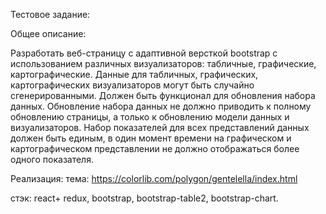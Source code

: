 Тестовое задание:

Общее описание:

Разработать веб-страницу с адаптивной версткой bootstrap с использованием различных
визуализаторов: табличные, графические, картографические.
Данные для табличных, графических, картографических визуализаторов могут быть случайно
сгенерированными. Должен быть функционал для обновления набора данных. Обновление
набора данных не должно приводить к полному обновлению страницы, а только к обновлению
модели данных и визуализаторов. Набор показателей для всех представлений данных должен
быть единым, в один момент времени на графическом и картографическом представлении не
должно отображаться более одного показателя.

 Реализация:
  тема: https://colorlib.com/polygon/gentelella/index.html
  
  стэк: react+ redux, 
        bootstrap, 
        bootstrap-table2,
        bootstrap-chart.
   
  
        
   
